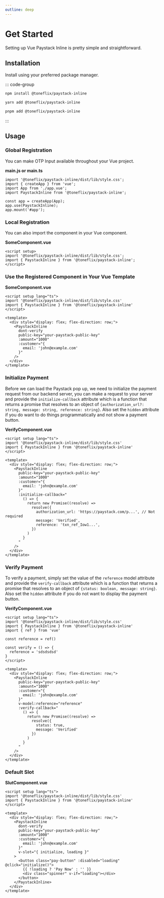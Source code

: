 ```yaml
---
outline: deep
---
```


# Get Started

Setting up Vue Paystack Inline is pretty simple and straightforward.

## Installation

Install using your preferred package manager.

::: code-group

```bash [npm]
npm install @toneflix/paystack-inline
```

```bash [yarn]
yarn add @toneflix/paystack-inline
```

```bash [pnpm]
pnpm add @toneflix/paystack-inline
```

:::

## Usage

### Global Registration

You can make OTP Input available throughout your Vue project.

**main.js or main.ts**

```js:line-numbers{1,4}
import '@toneflix/paystack-inline/dist/lib/style.css';
import { createApp } from 'vue';
import App from './app.vue';
import PaystackInline from '@toneflix/paystack-inline';

const app = createApp(App);
app.use(PaystackInline);
app.mount('#app');
```

### Local Registration

You can also import the component in your Vue component.

**SomeComponent.vue**

```vue:line-numbers{2,3}
<script setup>
import '@toneflix/paystack-inline/dist/lib/style.css';
import { PaystackInline } from '@toneflix/paystack-inline';
</script>
```

### Use the Registered Component in Your Vue Template

**SomeComponent.vue**

```vue:line-numbers{2,3}
<script setup lang="ts">
import '@toneflix/paystack-inline/dist/lib/style.css'
import { PaystackInline } from '@toneflix/paystack-inline'
</script>

<template>
  <div style="display: flex; flex-direction: row;">
    <PaystackInline
      dont-verify
      public-key="your-paystack-public-key"
      :amount="1000"
      :customer="{
        email: 'john@example.com'
      }"
    />
  </div>
</template>
```

### Initialize Payment

Before we can load the Paystack pop up, we need to initialize the payment request from our backend server, you can make a request to your server and provide the `initialize-callback` attribute which is a function that returns a promise that resolves to an object of `{authorization_url?: string, message: string, reference: string}`. Also set the `hidden` attribute if you do want to do things programmatically and not show a payment button.

**VerifyComponent.vue**

```vue:line-numbers{2,3}
<script setup lang="ts">
import '@toneflix/paystack-inline/dist/lib/style.css'
import { PaystackInline } from '@toneflix/paystack-inline'
</script>

<template>
  <div style="display: flex; flex-direction: row;">
    <PaystackInline
      public-key="your-paystack-public-key"
      :amount="1000"
      :customer="{
        email: 'john@example.com'
      }"
      :initialize-callback="
        () => {
          return new Promise((resolve) =>
            resolve({
              authorization_url: 'https://paystack.com/p...', // Not required
              message: 'Verified',
              reference: 'txn_ref_Iow1...',
            })
          )
        }
      "
    />
  </div>
</template>
```

### Verify Payment

To verify a payment, simply set the value of the `reference` model attribute and provide the `verify-callback` attribute which is a function that returns a promise that resolves to an object of `{status: boolean, message: string}`. Also set the `hidden` attribute if you do not want to display the payment button.

**VerifyComponent.vue**

```vue:line-numbers{2,3}
<script setup lang="ts">
import '@toneflix/paystack-inline/dist/lib/style.css'
import { PaystackInline } from '@toneflix/paystack-inline'
import { ref } from 'vue'

const reference = ref()

const verify = () => {
  reference = 'sdsdsdsd'
}
</script>

<template>
  <div style="display: flex; flex-direction: row;">
    <PaystackInline
      public-key="your-paystack-public-key"
      :amount="1000"
      :customer="{
        email: 'john@example.com'
      }"
      v-model:reference="reference"
      :verify-callback="
        () => {
          return new Promise((resolve) =>
            resolve({
              status: true,
              message: 'Verified'
            })
          )
        }
      "
    />
  </div>
</template>
```

### Default Slot

**SlutComponent.vue**

```vue:line-numbers{2,3}
<script setup lang="ts">
import '@toneflix/paystack-inline/dist/lib/style.css'
import { PaystackInline } from '@toneflix/paystack-inline'
</script>

<template>
  <div style="display: flex; flex-direction: row;">
    <PaystackInline
      dont-verify
      public-key="your-paystack-public-key"
      :amount="1000"
      :customer="{
        email: 'john@example.com'
      }"
      v-slot="{ initialize, loading }"
    >
      <button class="pay-button" :disabled="loading" @click="initialize()">
        {{ !loading ? 'Pay Now' : '' }}
        <div class="spinner" v-if="loading"></div>
      </button>
    </PaystackInline>
  </div>
</template>
```
